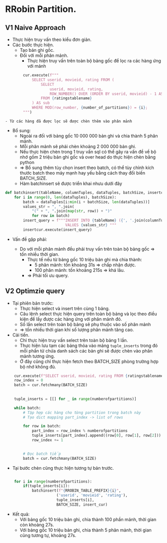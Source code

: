 # RRobin Partition.
## V1 Naive Approach
- Thực hiện truy vấn theo kiểu đơn giản.
- Các bước thực hiện.
  - Tạo bản ghi gốc.
  - Đối với mỗi phân mảnh.
    - Thực hiện truy vấn trên toàn bộ bảng gốc để lọc ra các hàng ứng với mảnh
    

```python
        cur.execute(f"""
            SELECT userid, movieid, rating FROM (
                SELECT 
                    userid, movieid, rating,
                    ROW_NUMBER() OVER (ORDER BY userid, movieid) - 1 AS row_number
                FROM {ratingstablename}
            ) AS sub
            WHERE MOD(row_number, {number_of_partitions}) = {i};
        """)
```


    - Từ các hàng đã được lọc sẽ được chèn thêm vào phân mảnh

- Bổ sung:
  - Ngoài ra đối với bảng gốc 10 000 000 bản ghi và chia thành 5 phân mảnh.
  - Mỗi phân mảnh sẽ phải chèn khoảng 2 000 000 bản ghi.
  - Nếu thực hiện chèn trong 1 truy vấn sql có thể gây ra vấn đề về bộ nhớ gồm 2 triệu bản ghi gốc và over head do thực hiện chèn bằng python
  - => Bổ sung thêm tùy chọn insert theo batch, có thể tùy chỉnh kích thước batch theo máy mạnh hay yếu bằng cách thay đổi biến BATCH_SIZE.
  - Hàm batchinsert sẽ được triển khai nhưu dưới đây

```python
def batchinsert(tableName, columnTuples, dataTuples, batchSize, insertcur):
    for i in range(0, len(dataTuples), batchSize):
        batch = dataTuples[i:min(i + batchSize, len(dataTuples))]
        values_str = ", ".join(
            "(" + ", ".join(map(str, row)) + ")"
            for row in batch)
        insert_query = f"""INSERT INTO {tableName} ({', '.join(columnTuples)}) 
                           VALUES {values_str} """
        insertcur.execute(insert_query)

```
- Vấn đề gặp phải:

  - Do với mỗi phân mảnh đều phải truy vấn trên toàn bộ bảng gốc => tốn nhiều thời gian.
    - Thực tế nếu từ bảng gốc 10 triệu bản ghi mà chia thành:
      - 5 phân mảnh: tốn khoảng 31s => chấp nhận được.
      - 100 phân mảnh: tốn khoảng 215s => khá lâu.
    - => Phải tối ưu query.


## V2 Optimzie query

- Tại phiên bản trước:
  - Thực hiện select và insert trên cùng 1 bảng.
  - Câu lệnh select thực hiện query trên toàn bộ bảng và lọc theo điều kiện để lấy được các hàng ứng với phân mảnh đó.
  - Số lần select trên toàn bộ bảng sẽ phụ thuộc vào số phân mảnh
  - => tốn nhiều thời gian khi số lượng phân mảnh tăng cao.
- Cải tiến.
  - Chỉ thực hiện truy vấn select trên toàn bộ bảng 1 lần.
  - Thực hiện lưu tạm các bảng thỏa vào mảng `tuple_inserts` trong đó mỗi phần tử chứa danh sách các bản ghi sẽ được chèn vào phân mảnh tương ứng.
  - Ở đây cũng chỉ thực hiện fetch theo BATCH_SIZE phòng trường hợp bộ nhớ không đủ.
``` python
    cur.execute(f"SELECT userid, movieid, rating FROM {ratingstablename};")
    row_index = 0
    batch = cur.fetchmany(BATCH_SIZE)
    
    
    tuple_inserts = [[] for _ in range(numberofpartitions)]

    while batch:
        # Tập hợp các hàng cho từng partition trong batch này
        # Tạo dict mapping part_index -> list of rows

        for row in batch:
            part_index = row_index % numberofpartitions
            tuple_inserts[part_index].append((row[0], row[1], row[2]))
            row_index += 1
 

        # Đọc batch tiếp
        batch = cur.fetchmany(BATCH_SIZE)
```

- Tại bước chèn cũng thực hiện tương tự bản trước.

```python

    for i in range(numberofpartitions):
        if(tuple_inserts[i]):
            batchinsert(f"{RROBIN_TABLE_PREFIX}{i}",
                       ('userid', 'movieid', 'rating'),
                       tuple_inserts[i],
                       BATCH_SIZE, insert_cur)

```

- Kết quả:
  - Với bảng gốc 10 triệu bản ghi, chia thành 100 phần mảnh, thời gian còn khoảng 27s.
  - Với bảng gốc 10 triệu bản ghi, chia thành 5 phân mảnh, thời gian cũng tương tự, khoảng 27s.


